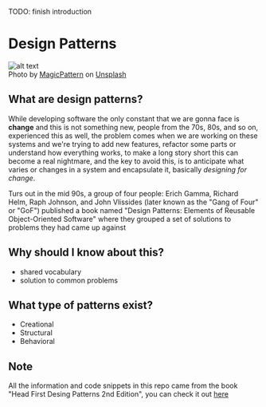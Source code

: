 TODO: finish introduction
# Design Patterns
![alt text](https://images.unsplash.com/photo-1605106250963-ffda6d2a4b32?ixid=MnwxMjA3fDB8MHxwaG90by1wYWdlfHx8fGVufDB8fHx8&ixlib=rb-1.2.1&auto=format&fit=crop&w=500&q=80)  
Photo by <a href="https://unsplash.com/@magicpattern?utm_source=unsplash&utm_medium=referral&utm_content=creditCopyText">MagicPattern</a> on <a href="https://unsplash.com/s/photos/design-patterns?utm_source=unsplash&utm_medium=referral&utm_content=creditCopyText">Unsplash</a>
## What are design patterns?
While developing software the only constant that we are gonna face is **change** and this is not something new, people from the 70s, 80s, and so on, experienced this as well, the problem comes when we are working on these systems and we're trying to add new features, refactor some parts or understand how everything works, to make a long story short this can become a real nightmare, and the key to avoid this, is to anticipate what varies or changes in a system and encapsulate it, basically *designing for change*.

Turs out in the mid 90s, a group of four people: Erich Gamma, Richard Helm, Raph Johnson, and John Vlissides (later known as the "Gang of Four" or "GoF") published a book named "Design Patterns: Elements of Reusable Object-Oriented Software" where they grouped a set of solutions to problems they had came up against

## Why should I know about this?
- shared vocabulary
- solution to common problems

## What type of patterns exist?
- Creational
- Structural
- Behavioral


## Note
All the information and code snippets in this repo came from the book "Head First Desing Patterns 2nd Edition", you can check it out [here](https://learning.oreilly.com/library/view/head-first-design/9781492077992/)
